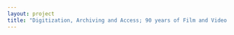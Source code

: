 ```yaml
--- 
layout: project 
title: "Digitization, Archiving and Access; 90 years of Film and Video History at the National Cathedral" 
---
```



